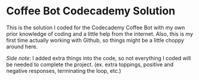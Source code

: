 # Coffee Bot Codecademy Solution
This is the solution I coded for the Codecademy Coffee Bot with my own prior knowledge of coding and a little help from the internet.
Also, this is my first time actually working with Github, so things might be a little choppy around here.


*Side note*: I added extra things into the code, so not everything I coded will be needed to complete the project. (ex. extra toppings, positive and negative responses, terminating the loop, etc.)

